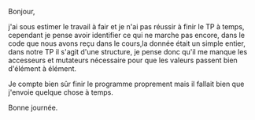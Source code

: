 Bonjour,

j'ai sous estimer le travail à fair et je n'ai pas réussir à finir le TP à temps, 
cependant je pense avoir identifier ce qui ne marche pas encore,
dans le code que nous avons reçu dans le cours,la donnée était un simple entier,
dans notre TP il s'agit d'une structure, je pense donc qu'il me manque les accesseurs et mutateurs 
nécessaire pour que les valeurs passent bien d'élément à élément.

Je compte bien sûr finir le programme proprement mais il fallait bien que j'envoie quelque chose à temps.

Bonne journée.
